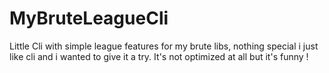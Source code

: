 # MyBruteLeagueCli

Little Cli with simple league features for my brute libs, nothing special i just like cli and i wanted to give it a try. 
It's not optimized at all but it's funny ! 
